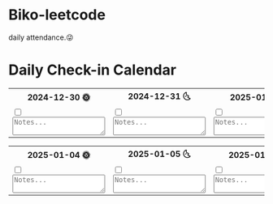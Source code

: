 # Biko-leetcode
daily attendance.😜

# Daily Check-in Calendar

<table>
    <tr>
        <th>2024-12-30 🌞</th>
        <th>2024-12-31 🌜</th>
        <th>2025-01-01 🎉</th>
        <th>2025-01-02 🌞</th>
        <th>2025-01-03 🌜</th>
    </tr>
    <tr>
        <td>
            <input type="checkbox" id="day1"><br>
            <textarea id="note1" placeholder="Notes..."></textarea>
        </td>
        <td>
            <input type="checkbox" id="day2"><br>
            <textarea id="note2" placeholder="Notes..."></textarea>
        </td>
        <td>
            <input type="checkbox" id="day3"><br>
            <textarea id="note3" placeholder="Notes..."></textarea>
        </td>
        <td>
            <input type="checkbox" id="day4"><br>
            <textarea id="note4" placeholder="Notes..."></textarea>
        </td>
        <td>
            <input type="checkbox" id="day5"><br>
            <textarea id="note5" placeholder="Notes..."></textarea>
        </td>
    </tr>
</table>

<table>
    <tr>
        <th>2025-01-04 🌞</th>
        <th>2025-01-05 🌜</th>
        <th>2025-01-06 🌞</th>
        <th>2025-01-07 🌜</th>
        <th>2025-01-08 🌞</th>
    </tr>
    <tr>
        <td>
            <input type="checkbox" id="day6"><br>
            <textarea id="note6" placeholder="Notes..."></textarea>
        </td>
        <td>
            <input type="checkbox" id="day7"><br>
            <textarea id="note7" placeholder="Notes..."></textarea>
        </td>
        <td>
            <input type="checkbox" id="day8"><br>
            <textarea id="note8" placeholder="Notes..."></textarea>
        </td>
        <td>
            <input type="checkbox" id="day9"><br>
            <textarea id="note9" placeholder="Notes..."></textarea>
        </td>
        <td>
            <input type="checkbox" id="day10"><br>
            <textarea id="note10" placeholder="Notes..."></textarea>
        </td>
    </tr>
</table>

<!-- Continue adding more tables for additional days as needed -->
